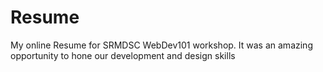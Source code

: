 # Resume
My online Resume for SRMDSC WebDev101 workshop. It was an amazing opportunity to hone our development and design skills
